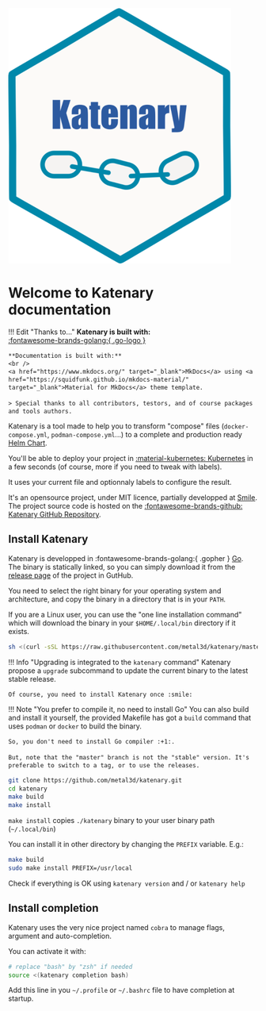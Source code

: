 <div class="md-center">
    <img src="statics/logo.png" />
</div>

# Welcome to Katenary documentation

!!! Edit "Thanks to..."
    **Katenary is built with:**
    <br /><a href="https://go.dev" target="_blank">:fontawesome-brands-golang:{ .go-logo }</a>

    **Documentation is built with:**
    <br />
    <a href="https://www.mkdocs.org/" target="_blank">MkDocs</a> using <a href="https://squidfunk.github.io/mkdocs-material/" target="_blank">Material for MkDocs</a> theme template.

    > Special thanks to all contributors, testors, and of course packages and tools authors.

Katenary is a tool made to help you to transform "compose" files (`docker-compose.yml`, `podman-compose.yml`...) to a complete and production ready [Helm Chart](https://helm.sh).

You'll be able to deploy your project in [:material-kubernetes: Kubernetes](https://kubernetes.io) in a few seconds (of course, more if you need to tweak with labels).

It uses your current file and optionnaly labels to configure the result.

It's an opensource project, under MIT licence, partially developped at [Smile](https://smile.eu). The project source code is hosted on the [:fontawesome-brands-github: Katenary GitHub Repository](https://github.com/metal3d/katenary).


## Install Katenary

Katenary is developped in :fontawesome-brands-golang:{ .gopher } [Go](https://go.dev). The binary is statically linked, so you can simply download it from the [release page](https://github.com/metal3d/katenary/releases) of the project in GutHub.

You need to select the right binary for your operating system and architecture, and copy the binary in a directory that is in your `PATH`.

If you are a Linux user, you can use the "one line installation command" which will download the binary in your `$HOME/.local/bin` directory if it exists.

```bash
sh <(curl -sSL https://raw.githubusercontent.com/metal3d/katenary/master/install.sh)
```

!!! Info "Upgrading is integrated to the `katenary` command"
    Katenary propose a `upgrade` subcommand to update the current binary to the latest stable release.

    Of course, you need to install Katenary once :smile:


!!! Note "You prefer to compile it, no need to install Go"
    You can also build and install it yourself, the provided Makefile has got a `build` command that uses `podman` or `docker` to build the binary. 

    So, you don't need to install Go compiler :+1:.

    But, note that the "master" branch is not the "stable" version. It's preferable to switch to a tag, or to use the releases.

```bash
git clone https://github.com/metal3d/katenary.git
cd katenary
make build
make install
```

`make install` copies `./katenary` binary to your user binary path (`~/.local/bin`) 

You can install it in other directory by changing the `PREFIX` variable. E.g.:

```bash
make build
sudo make install PREFIX=/usr/local
```

Check if everything is OK using `katenary version` and / or `katenary help`

## Install completion

Katenary uses the very nice project named `cobra` to manage flags, argument and auto-completion.

You can activate it with:
```bash
# replace "bash" by "zsh" if needed
source <(katenary completion bash)
```

Add this line in you `~/.profile` or `~/.bashrc` file to have completion at startup.


